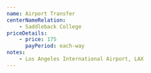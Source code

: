 ```yaml
---
name: Airport Transfer
centerNameRelation:
    - Saddleback College
priceDetails:
    - price: 175
      payPeriod: each-way
notes:
    - Los Angeles International Airport, LAX
---
```

